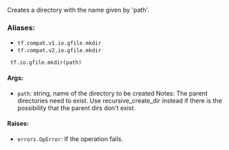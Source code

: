 
Creates a directory with the name given by 'path'.
### Aliases:
- `tf.compat.v1.io.gfile.mkdir`
- `tf.compat.v2.io.gfile.mkdir`

```
 tf.io.gfile.mkdir(path)
```
#### Args:
- `path`: string, name of the directory to be created Notes: The parent directories need to exist. Use recursive_create_dir instead if there is the possibility that the parent dirs don't exist.
#### Raises:
- `errors.OpError`: If the operation fails.
